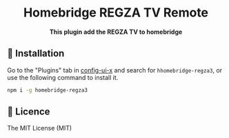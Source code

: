 <div align="center">
  <h1>Homebridge REGZA TV Remote</h1>
</div>

<div align="center">
  <strong>This plugin add the REGZA TV to homebridge</strong>
</div>



## 📲 Installation

Go to the "Plugins" tab in [config-ui-x](https://github.com/oznu/homebridge-config-ui-x) and search for `hhomebridge-regza3`, or use the following command to install it.

```sh
npm i -g homebridge-regza3
```

## 🎫 Licence

The MIT License (MIT)
